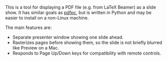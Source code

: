 This is a tool for displaying a PDF file (e.g. from LaTeX Beamer) as a slide show.
It has similar goals as [pdfpc](https://github.com/pdfpc/pdfpc),
but is written in Python and may be easier to install on a non-Linux machine.

The main features are:
- Separate presenter window showing one slide ahead.
- Rasterizes pages before showing them, so the slide is not briefly blurred like Preview on a Mac.
- Responds to Page Up/Down keys for compatibility with remote controls.
